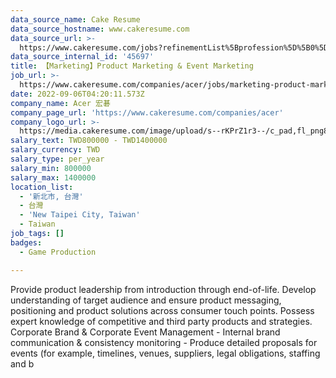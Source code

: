 ```yaml
---
data_source_name: Cake Resume
data_source_hostname: www.cakeresume.com
data_source_url: >-
  https://www.cakeresume.com/jobs?refinementList%5Bprofession%5D%5B0%5D=game-production&range%5Bsalary_range%5D%5Bmin%5D=1000000
data_source_internal_id: '45697'
title: 【Marketing】Product Marketing & Event Marketing
job_url: >-
  https://www.cakeresume.com/companies/acer/jobs/marketing-product-marketing-event-marketing
date: 2022-09-06T04:20:11.573Z
company_name: Acer 宏碁
company_page_url: 'https://www.cakeresume.com/companies/acer'
company_logo_url: >-
  https://media.cakeresume.com/image/upload/s--rKPrZ1r3--/c_pad,fl_png8,h_200,w_200/v1644395664/yywz4g2l46qpuaaqa1ef.png
salary_text: TWD800000 - TWD1400000
salary_currency: TWD
salary_type: per_year
salary_min: 800000
salary_max: 1400000
location_list:
  - '新北市, 台灣'
  - 台灣
  - 'New Taipei City, Taiwan'
  - Taiwan
job_tags: []
badges:
  - Game Production

---
```


Provide product leadership from introduction through end-of-life. Develop understanding of target audience and ensure product messaging, positioning and product solutions across consumer touch points. Possess expert knowledge of competitive and third party products and strategies. Corporate Brand & Corporate Event Management - Internal brand communication & consistency monitoring - Produce detailed proposals for events (for example, timelines, venues, suppliers, legal obligations, staffing and b